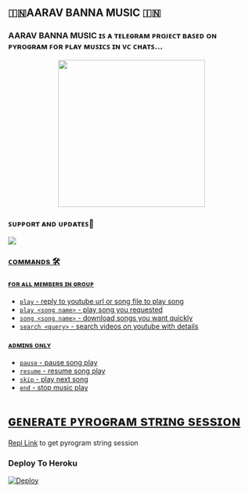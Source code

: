 <h2 align="centre">🇮🇳AARAV BANNA MUSIC 🇮🇳</h2>

### AARAV BANNA MUSIC ɪꜱ ᴀ ᴛᴇʟᴇɢʀᴀᴍ ᴘʀᴏᴊᴇᴄᴛ ʙᴀꜱᴇᴅ ᴏɴ ᴘʏʀᴏɢʀᴀᴍ ꜰᴏʀ ᴘʟᴀʏ ᴍᴜꜱɪᴄꜱ ɪɴ ᴠᴄ ᴄʜᴀᴛꜱ...

<p align="center"><a href="https://t.me/bestwalefriends"><img src="https://telegra.ph/file/98028a641d5e7935b6786.jpg" width="300"></a></p>



### ꜱᴜᴘᴘᴏʀᴛ ᴀɴᴅ ᴜᴘᴅᴀᴛᴇꜱ🎑
<a href="https://t.me/bestwalefriends"><img src="https://img.shields.io/badge/Join-Group%20Support-blue.svg?style=for-the-badge&logo=Telegram">

### ᴄᴏᴍᴍᴀɴᴅs 🛠
#### ғᴏʀ ᴀʟʟ ᴍᴇᴍʙᴇʀs ɪɴ ɢʀᴏᴜᴘ
- `play` - reply to youtube url or song file to play song
- `play <song name>` - play song you requested
- `song <song name>` - download songs you want quickly
- `search <query>` - search videos on youtube with details

#### ᴀᴅᴍɪɴs ᴏɴʟʏ
- `pause` - pause song play
- `resume` - resume song play
- `skip` - play next song
- `end` - stop music play


# ɢᴇɴᴇʀᴀᴛᴇ ᴘʏʀᴏɢʀᴀᴍ sᴛʀɪɴɢ sᴇssɪᴏɴ

[Repl Link](https://t.me/bestwalefriends) to get pyrogram string session


### Deploy To Heroku

[![Deploy](https://www.herokucdn.com/deploy/button.svg)](https://heroku.com/deploy?template=https://github.com/Bannaop147/HackerMusic)
